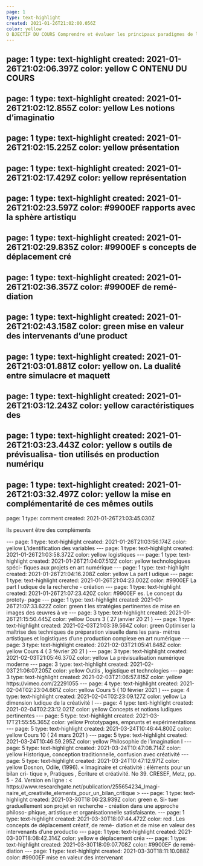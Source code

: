 ```yaml
---
page: 1
type: text-highlight
created: 2021-01-26T21:02:00.056Z
color: yellow
O BJECTIF DU COURS Comprendre et évaluer les principaux paradigmes de la prévisualisation en usage dans les contextes analogique et numérique de la création artistique profession- nelle. Optimiser la maîtrise des techniques de préparation visuelle dans les para- mètres artistiques et logistiques d’une production complexe en art numérique. Si- tuer graduellement son projet en recherche - création dans une approche philoso- phique, artistique et organisationnelle satisfaisante
---
```

page: 1
type: text-highlight
created: 2021-01-26T21:02:06.397Z
color: yellow
C ONTENU DU COURS
---
page: 1
type: text-highlight
created: 2021-01-26T21:02:12.855Z
color: yellow
Les  notions d’imaginatio
---
page: 1
type: text-highlight
created: 2021-01-26T21:02:15.225Z
color: yellow
présentation
---
page: 1
type: text-highlight
created: 2021-01-26T21:02:17.429Z
color: yellow
représentation
---
page: 1
type: text-highlight
created: 2021-01-26T21:02:23.597Z
color: #9900EF
rapports avec la sphère artistiqu
---
page: 1
type: text-highlight
created: 2021-01-26T21:02:29.835Z
color: #9900EF
s concepts de déplacement cré
---
page: 1
type: text-highlight
created: 2021-01-26T21:02:36.357Z
color: #9900EF
de remé- diation
---
page: 1
type: text-highlight
created: 2021-01-26T21:02:43.158Z
color: green
mise en valeur des intervenants d’une product
---
page: 1
type: text-highlight
created: 2021-01-26T21:03:01.881Z
color: yellow
on. La dualité entre simulacre et maquett
---
page: 1
type: text-highlight
created: 2021-01-26T21:03:12.243Z
color: yellow
caractéristiques des
---
page: 1
type: text-highlight
created: 2021-01-26T21:03:23.443Z
color: yellow
s outils de prévisualisa- tion  utilisés  en  production  numériqu
---
page: 1
type: text-highlight
created: 2021-01-26T21:03:32.497Z
color: yellow
la  mise  en  complémentarité  de  ces mêmes outils
---
page: 1
type: comment
created: 2021-01-26T21:03:45.030Z
<p>Ils peuvent être des compléments</p>
---
page: 1
type: text-highlight
created: 2021-01-26T21:03:56.174Z
color: yellow
L’identification des variables
---
page: 1
type: text-highlight
created: 2021-01-26T21:03:58.372Z
color: yellow
logistiques
---
page: 1
type: text-highlight
created: 2021-01-26T21:04:07.512Z
color: yellow
technologiques spéci- fiques aux projets en art numérique
---
page: 1
type: text-highlight
created: 2021-01-26T21:04:16.208Z
color: yellow
La part l udique
---
page: 1
type: text-highlight
created: 2021-01-26T21:04:23.002Z
color: #9900EF
La part l udique de la recherche - création
---
page: 1
type: text-highlight
created: 2021-01-26T21:07:23.420Z
color: #9900EF
es. Le concept du prototy- page
---
page: 1
type: text-highlight
created: 2021-01-26T21:07:33.622Z
color: green
t les stratégies pertinentes de mise en images des œuvres à ve
---
page: 3
type: text-highlight
created: 2021-01-26T21:15:50.445Z
color: yellow
Cours 3 ( 27 janvier 20 21 )
---
page: 1
type: text-highlight
created: 2021-02-03T21:03:39.564Z
color: green
Optimiser la maîtrise des techniques de préparation visuelle dans les para- mètres artistiques et logistiques d’une production complexe en art numérique
---
page: 3
type: text-highlight
created: 2021-02-03T21:05:41.848Z
color: yellow
Cours 4 ( 3 février 20 21 )
---
page: 3
type: text-highlight
created: 2021-02-03T21:05:46.370Z
color: yellow
La prévisualisation numérique moderne
---
page: 3
type: text-highlight
created: 2021-02-03T21:06:07.205Z
color: yellow
Outils , logistique et technologies
---
page: 3
type: text-highlight
created: 2021-02-03T21:06:57.815Z
color: yellow
https://vimeo.com/22291055
---
page: 4
type: text-highlight
created: 2021-02-04T02:23:04.661Z
color: yellow
Cours 5 ( 10 février 2021 )
---
page: 4
type: text-highlight
created: 2021-02-04T02:23:09.127Z
color: yellow
La dimension ludique de la créativité I
---
page: 4
type: text-highlight
created: 2021-02-04T02:23:12.021Z
color: yellow
Concepts et notions ludiques pertinentes
---
page: 5
type: text-highlight
created: 2021-03-17T21:55:55.365Z
color: yellow
Prototypages, emprunts et expérimentations
---
page: 5
type: text-highlight
created: 2021-03-24T10:46:44.800Z
color: yellow
Cours 10 ( 24 mars 2021 )
---
page: 5
type: text-highlight
created: 2021-03-24T10:46:59.295Z
color: yellow
Philosophie de l’imagination I
---
page: 5
type: text-highlight
created: 2021-03-24T10:47:08.714Z
color: yellow
Historique, conception traditionnelle, confusion avec créativité
---
page: 5
type: text-highlight
created: 2021-03-24T10:47:12.971Z
color: yellow
Dosnon, Odile, (1996). « Imaginaire et créativité : éléments pour un bilan cri- tique », Pratiques , Écriture et créativité. No 39. CRESEF, Metz, pp. 5 - 24. Version en ligne : < https://www.researchgate.net/publication/255654234_Imagi- naire_et_creativite_elements_pour_un_bilan_critique >
---
page: 1
type: text-highlight
created: 2021-03-30T18:06:23.939Z
color: green
e. Si- tuer graduellement son projet en recherche - création dans une approche philoso- phique, artistique et organisationnelle satisfaisante.
---
page: 1
type: text-highlight
created: 2021-03-30T18:07:44.472Z
color: red
. Les concepts de déplacement créatif, de remé- diation et de mise en valeur des intervenants d’une productio
---
page: 1
type: text-highlight
created: 2021-03-30T18:08:42.314Z
color: yellow
e déplacement créa
---
page: 1
type: text-highlight
created: 2021-03-30T18:09:07.708Z
color: #9900EF
de remé- diation
---
page: 1
type: text-highlight
created: 2021-03-30T18:11:10.088Z
color: #9900EF
mise en valeur des intervenant
